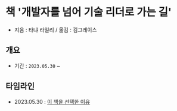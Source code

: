 # 책 '개발자를 넘어 기술 리더로 가는 길'

- 지음 : 타냐 라일리 / 옮김 : 김그레이스

## 개요

- 기간 : `2023.05.30` ~

## 타임라인

- 2023.05.30 : [이 책을 선택한 이유](https://github.com/YooJinRa/book-the-staff-engineer-path/230530.md)
